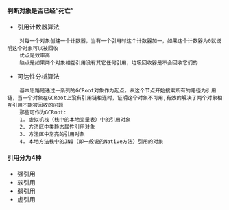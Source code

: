 #### 判断对象是否已经“死亡”

* 引用计数器算法
```text
    对每一个对象创建一个计数器，当有一个引用时这个计数器加一，如果这个计数器为0就说明这个对象可以被回收
    优点是效率高
    缺点是如果两个对象相互引用没有其它任何引用，垃圾回收器是不会回收它们的
```

* 可达性分析算法
```text
    基本思路是通过一系列的GCRoot对象作为起点，从这个节点开始搜索所有的路径为引用链，当一个对象在GCRoot上没有引用链相连时，证明这个对象不可用,有效的解决了两个对象相互引用不能被回收的问题
    那些可作为GCRoot:
    1. 虚拟机栈（栈中的本地变量表）中的引用对象
    2. 方法区中类静态属性引用对象
    3. 方法区中常亮的引用对象
    4. 本地方法栈中的JNI（即一般说的Native方法）引用的对象
```

#### 引用分为4种
* 强引用
* 软引用
* 弱引用
* 虚引用

